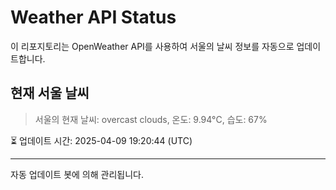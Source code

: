 
# Weather API Status

이 리포지토리는 OpenWeather API를 사용하여 서울의 날씨 정보를 자동으로 업데이트합니다.

## 현재 서울 날씨
> 서울의 현재 날씨: overcast clouds, 온도: 9.94°C, 습도: 67%

⏳ 업데이트 시간: 2025-04-09 19:20:44 (UTC)

---
자동 업데이트 봇에 의해 관리됩니다.
